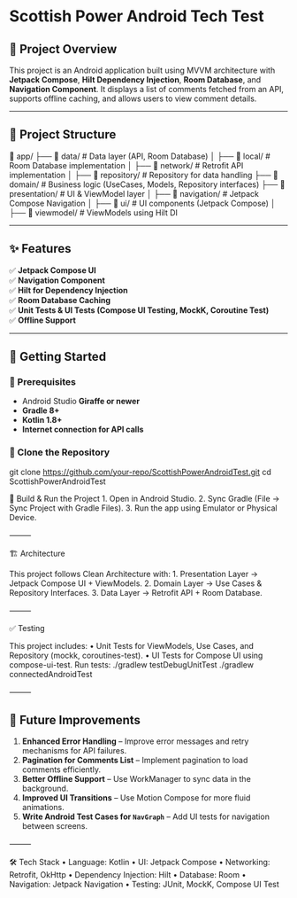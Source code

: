 # Scottish Power Android Tech Test

## 📌 Project Overview
This project is an Android application built using MVVM architecture with **Jetpack Compose**, 
**Hilt Dependency Injection**, **Room Database**, and **Navigation Component**. 
It displays a list of comments fetched from an API, supports offline caching, 
and allows users to view comment details.

---

## 📂 Project Structure
📂 app/
├── 📂 data/              # Data layer (API, Room Database)
│   ├── 📂 local/         # Room Database implementation
│   ├── 📂 network/       # Retrofit API implementation
│   ├── 📂 repository/    # Repository for data handling
├── 📂 domain/            # Business logic (UseCases, Models, Repository interfaces)
├── 📂 presentation/      # UI & ViewModel layer
│   ├── 📂 navigation/    # Jetpack Compose Navigation
│   ├── 📂 ui/            # UI components (Jetpack Compose)
│   ├── 📂 viewmodel/     # ViewModels using Hilt DI

---

## ✨ Features
✅ **Jetpack Compose UI**  
✅ **Navigation Component**  
✅ **Hilt for Dependency Injection**  
✅ **Room Database Caching**  
✅ **Unit Tests & UI Tests (Compose UI Testing, MockK, Coroutine Test)**  
✅ **Offline Support**  

---

## 🚀 Getting Started

### **📌 Prerequisites**
- Android Studio **Giraffe or newer**
- **Gradle 8+**
- **Kotlin 1.8+**
- **Internet connection for API calls**

### **📌 Clone the Repository**
git clone https://github.com/your-repo/ScottishPowerAndroidTest.git
cd ScottishPowerAndroidTest

📌 Build & Run the Project
	1.	Open in Android Studio.
	2.	Sync Gradle (File → Sync Project with Gradle Files).
	3.	Run the app using Emulator or Physical Device.

⸻

🏗️ Architecture

This project follows Clean Architecture with:
	1.	Presentation Layer → Jetpack Compose UI + ViewModels.
	2.	Domain Layer → Use Cases & Repository Interfaces.
	3.	Data Layer → Retrofit API + Room Database.

⸻

✅ Testing

This project includes:
	•	Unit Tests for ViewModels, Use Cases, and Repository (mockk, coroutines-test).
	•	UI Tests for Compose UI using compose-ui-test.
Run tests:
./gradlew testDebugUnitTest
./gradlew connectedAndroidTest


⸻

## 📌 Future Improvements
1. **Enhanced Error Handling** – Improve error messages and retry mechanisms for API failures.
2. **Pagination for Comments List** – Implement pagination to load comments efficiently.
3. **Better Offline Support** – Use WorkManager to sync data in the background.
4. **Improved UI Transitions** – Use Motion Compose for more fluid animations.
5. **Write Android Test Cases for `NavGraph`** – Add UI tests for navigation between screens.

⸻

🛠 Tech Stack
	•	Language: Kotlin
	•	UI: Jetpack Compose
	•	Networking: Retrofit, OkHttp
	•	Dependency Injection: Hilt
	•	Database: Room
	•	Navigation: Jetpack Navigation
	•	Testing: JUnit, MockK, Compose UI Test
